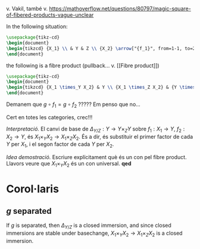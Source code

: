 v. Vakil, també v. https://mathoverflow.net/questions/80797/magic-square-of-fibered-products-vague-unclear

In the following situation:
```tikz
\usepackage{tikz-cd}
\begin{document}
\begin{tikzcd} {X_1} \\ & Y & Z \\ {X_2} \arrow["{f_1}", from=1-1, to=2-2] \arrow["g"', from=2-2, to=2-3] \arrow["{f_2}"', from=3-1, to=2-2] \end{tikzcd}
\end{document}
```
the following is a fibre product (pullback... v. [[Fibre product]])
```tikz
\usepackage{tikz-cd}
\begin{document}
\begin{tikzcd} {X_1 \times_Y X_2} & Y \\ {X_1 \times_Z X_2} & {Y \times_Z Y} \arrow[from=1-1, to=1-2] \arrow[from=1-1, to=2-1] \arrow["{\Delta_{Y/Z}}", from=1-2, to=2-2] \arrow[from=2-1, to=2-2] \end{tikzcd}
\end{document}
```

Demanem que $g \circ f_1 = g \circ f_2$ ????? Em penso que no...

Cert en totes les categories, crec!!!

*Interpretació.* El canvi de base de $\Delta_{Y/Z}: Y \to Y \times_Z Y$ sobre $f_1: X_1 \to Y$, $f_2: X_2 \to Y$, és $X_1 \times_Y X_2 \to X_1 \times_Z X_2$. És a dir, és substituir el primer factor de cada $Y$ per $X_1$, i el segon factor de cada $Y$ per $X_2$.

*Idea demostració.* Escriure explícitament què és un con pel fibre product. Llavors veure que $X_1 \times_Y X_2$ és un con universal. **qed**

# Corol·laris

## $g$ separated

If $g$ is separated, then $\Delta_{Y/Z}$ is a closed immersion, and since closed immersions are stable under basechange, $X_1 \times_Y X_2 \to X_1 \times_Z X_2$ is a closed immersion.